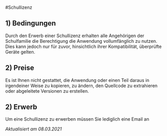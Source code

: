 #Schullizenz

## 1) Bedingungen
Durch den Erwerb einer Schullizenz erhalten alle Angehörigen der Schulfamilie die Berechtigung die Anwendung vollumfänglich zu nutzen. Dies kann jedoch nur für zuvor, hinsichtlich ihrer Kompatibilität, überprüfte Geräte gelten.

## 2) Preise
Es ist Ihnen nicht gestattet, die Anwendung oder einen Teil daraus in irgendeiner Weise zu kopieren, zu ändern, den Quellcode zu extrahieren oder abgeleitete Versionen zu erstellen.

## 2) Erwerb
Um eine Schullizenz zu erwerben müssen Sie lediglich eine Email an

*Aktualisiert am 08.03.2021*

